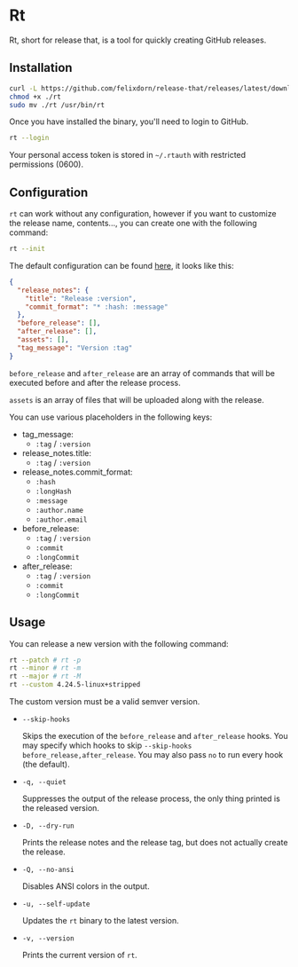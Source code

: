 # Rt

Rt, short for release that, is a tool for quickly creating GitHub releases.

## Installation

```bash
curl -L https://github.com/felixdorn/release-that/releases/latest/download/rt -o rt
chmod +x ./rt
sudo mv ./rt /usr/bin/rt
```

Once you have installed the binary, you'll need to login to GitHub.

```bash
rt --login
```

Your personal access token is stored in `~/.rtauth` with restricted permissions (0600).

## Configuration

`rt` can work without any configuration, however if you want to customize the release name, contents..., you can create
one with the following command:

```bash
rt --init
```

The default configuration can be found [here](_config.json), it looks like this:

```json
{
  "release_notes": {
    "title": "Release :version",
    "commit_format": "* :hash: :message"
  },
  "before_release": [],
  "after_release": [],
  "assets": [],
  "tag_message": "Version :tag"
}
```

<!-- This sentence has been written by Github Copilot ¯\_(ツ)_/¯ -->
`before_release` and `after_release` are an array of commands that will be executed before and after the release
process.

`assets` is an array of files that will be uploaded along with the release.

You can use various placeholders in the following keys:

* tag_message:
    * `:tag` / `:version`
* release_notes.title:
    * `:tag` / `:version`
* release_notes.commit_format:
    * `:hash`
    * `:longHash`
    * `:message`
    * `:author.name`
    * `:author.email`
* before_release:
    * `:tag` / `:version`
    * `:commit`
    * `:longCommit`
* after_release:
    * `:tag` / `:version`
    * `:commit`
    * `:longCommit`

## Usage

You can release a new version with the following command:

```bash
rt --patch # rt -p
rt --minor # rt -m
rt --major # rt -M
rt --custom 4.24.5-linux+stripped 
```

The custom version must be a valid semver version.

* `--skip-hooks`

  Skips the execution of the `before_release` and `after_release` hooks. You may specify which hooks to
  skip `--skip-hooks before_release,after_release`. You may also pass `no` to run every hook (the default).

* `-q, --quiet`

  Suppresses the output of the release process, the only thing printed is the released version.

* `-D, --dry-run`

  Prints the release notes and the release tag, but does not actually create the release.

* `-Q, --no-ansi`

  Disables ANSI colors in the output.

* `-u, --self-update`

  Updates the `rt` binary to the latest version.

* `-v, --version`

  Prints the current version of `rt`.
